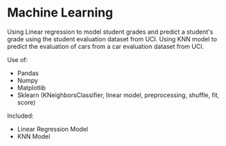 # Machine Learning

Using Linear regression to model student grades and predict a student's grade using the student evaluation dataset from UCI. 
Using KNN model to predict the evaluation of cars from a car evaluation dataset from UCI. 

Use of:
 - Pandas
 - Numpy
 - Matplotlib
 - Sklearn (KNeighborsClassifier, linear model, preprocessing, shuffle, fit, score)
 
Included:
 - Linear Regression Model
 - KNN Model
